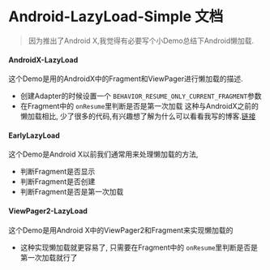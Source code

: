 # Android-LazyLoad-Simple 文档
> 因为推出了Android X,我觉得有必要写个小Demo总结下Android懒加载.
#### AndroidX-LazyLoad
这个Demo是用的AndroidX中的Fragment和ViewPager进行懒加载的描述.
- 创建Adapter的时候设置一个 `BEHAVIOR_RESUME_ONLY_CURRENT_FRAGMENT`参数
- 在Fragment中的 `onResume`里判断是否是第一次加载
这种与AndroidX之前的懒加载相比, 少了很多的代码,有兴趣想了解为什么可以看看我写的博客.[链接](https://blog.csdn.net/MoLiao2046/article/details/103899277)
#### EarlyLazyLoad
这个Demo是Android X以前我们通常用来处理懒加载的方法,
- 判断Fragment是否显示
- 判断Fragment是否创建
- 判断Fragment是否是第一次加载
#### ViewPager2-LazyLoad
这个Demo是用Android X中的ViewPager2和Fragment来实现懒加载的
- 这种实现懒加载就更容易了, 只需要在Fragment中的 `onResume`里判断是否是第一次加载就行了


  
  

